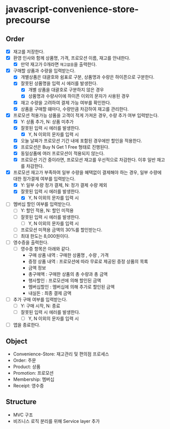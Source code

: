 # javascript-convenience-store-precourse

## Order

- [x] 재고를 저장한다.
- [x] 환영 인사와 함께 상품명, 가격, 프로모션 이름, 재고를 안내한다.
  - [x] 만약 재고가 0개라면 `재고없음`을 출력한다.
- [x] 구매할 상품과 수량을 입력받는다.
  - [x] 개별상품은 대괄호와 쉼표로 구분, 상품명과 수량은 하이픈으로 구분한다.
  - [x] 잘못된 상품명을 입력 시 에러를 발생한다.
    - [x] 개별 상품을 대괄호로 구분하지 않은 경우
    - [x] 상품명과 수량사이에 하이픈 이외의 문자가 사용된 경우
  - [x] 재고 수량을 고려하여 결제 가능 여부를 확인한다.
  - [x] 상품을 구매할 떄마다, 수량만큼 차감하여 재고를 관리한다.
- [x] 프로모션 적용가능 상품을 고객이 적게 가져온 경우, 수량 추가 여부 입력받는다.
  - [x] Y: 상품 추가, N: 상품 미추가
  - [x] 잘못된 입력 시 에러를 발생한다.
    - [x] Y, N 이외의 문자를 입력 시
  - [x] 오늘 날짜가 프로모션 기간 내에 포함된 경우에만 할인을 적용한다.
  - [x] 프로모션은 Buy N Get 1 Free 형태로 진행된다.
  - [x] 동일상품에 여러 프로모션이 적용되지 않는다.
  - [x] 프로모션 기간 중이라면, 프로모션 재고를 우선적으로 차감한다. 이후 일반 재고를 차감한다.
- [x] 프로모션 재고가 부족하여 일부 수량을 혜택없이 결제해야 하는 경우, 일부 수량에 대한 정가결제 여부를 입력받는다.
  - [x] Y: 일부 수량 정가 결제, N: 정가 결제 수량 제외
  - [x] 잘못된 입력 시 에러를 발생한다.
    - [x] Y, N 이외의 문자를 입력 시
- [ ] 멤버십 할인 여부를 입력받는다.
  - [ ] Y: 할인 적용, N: 할인 미적용
  - [ ] 잘못된 입력 시 에러를 발생한다.
    - [ ] Y, N 이외의 문자를 입력 시
  - [ ] 프로모션 미젹용 금액의 30%를 할인받는다.
  - [ ] 최대 한도는 8,000원이다.
- [ ] 영수증을 출력한다.
  - [ ] 영수증 항목은 아래와 같다.
    - 구매 상품 내역 : 구매한 상품명 , 수량 , 가격
    - 증정 상품 내역 : 프로모션에 따라 무료로 제공된 증정 상품의 목록
    - 금액 정보
    - 총구매액 : 구매한 상품의 총 수량과 총 금액
    - 행사할인 : 프로모션에 의해 할인된 금액
    - 멤버십할인 : 멤버십에 의해 추가로 할인된 금액
    - 내실돈 : 최종 결제 금액
- [ ] 추가 구매 여부를 입력받는다.
  - [ ] Y: 구매 시작, N: 종료
  - [ ] 잘못된 입력 시 에러를 발생한다.
    - [ ] Y, N 이외의 문자를 입력 시
- [ ] 앱을 종료한다.

## Object

- Convenience-Store: 재고관리 및 편의점 프로세스
- Order: 주문
- Product: 상품
- Promotion: 프로모션
- Membership: 멤버십
- Receipt: 영수증

## Structure

- MVC 구조
- 비즈니스 로직 분리를 위해 Service layer 추가
